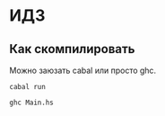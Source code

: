 # ИДЗ 

## Как скомпилировать

Можно заюзать cabal или просто ghc.

```
cabal run
```

```
ghc Main.hs
```